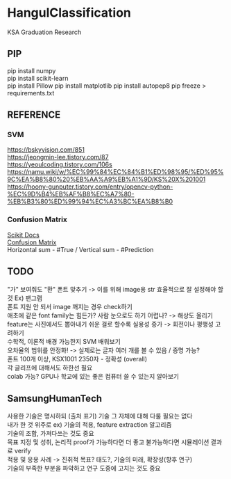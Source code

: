 # HangulClassification
KSA Graduation Research

## PIP
pip install numpy  
pip install scikit-learn  
pip install Pillow
pip install matplotlib
pip install autopep8
pip freeze > requirements.txt

## REFERENCE
### SVM
https://bskyvision.com/851  
https://jeongmin-lee.tistory.com/87  
https://yeoulcoding.tistory.com/106s  
https://namu.wiki/w/%EC%99%84%EC%84%B1%ED%98%95/%ED%95%9C%EA%B8%80%20%EB%AA%A9%EB%A1%9D/KS%20X%201001  
https://hoony-gunputer.tistory.com/entry/opencv-python-%EC%9D%B4%EB%AF%B8%EC%A7%80-%EB%B3%80%ED%99%94%EC%A3%BC%EA%B8%B0

### Confusion Matrix
[Scikit Docs](https://scikit-learn.org/stable/modules/generated/sklearn.metrics.confusion_matrix.html)  
[Confusion Matrix](https://datascienceschool.net/03%20machine%20learning/09.04%20%EB%B6%84%EB%A5%98%20%EC%84%B1%EB%8A%A5%ED%8F%89%EA%B0%80.html)  
Horizontal sum - #True / Vertical sum - #Prediction  

## TODO
"가" 보여줘도 "환" 폰트 맞추기 -> 이를 위해 image용 str 효율적으로 잘 설정해야 할 것 Ex) 팬그램  
폰트 지원 안 되서 image 깨지는 경우 check하기  
애초에 같은 font family는 힘든가? 사람 눈으로도 하기 어렵나? -> 해상도 올리기  
feature는 사진에서도 뽑아내기 쉬운 걸로 할수록 실용성 증가 -> 회전이나 평행성 고려하기  
수학적, 이론적 배경 가능한지 SVM 배워보기  
오차율의 범위를 안정화! -> 실제로는 글자 여러 개를 볼 수 있음 / 증명 가능?  
폰트 100개 이상, KSX1001 2350자 - 정확성 (overall)  
각 글리프에 대해서도 하한선 필요  
colab 가능? GPU나 학교에 있는 좋은 컴퓨터 쓸 수 있는지 알아보기

## SamsungHumanTech
사용한 기술은 명시하되 (출처 표기) 기술 그 자체에 대해 다룰 필요는 없다  
내가 한 것 위주로 ex) 기술의 적용, feature extraction 알고리즘  
기술의 조합, 가져다쓰는 것도 중요  
목표 지정 및 성취, 논리적 proof가 가능하다면 더 좋고 불가능하다면 시뮬레이션 결과로 verify  
적용 및 응용 사례 -> 진취적 목표? 태도?, 기술의 미래, 확장성(향후 연구)  
기술의 부족한 부분을 파악하고 연구 도중에 고치는 것도 중요